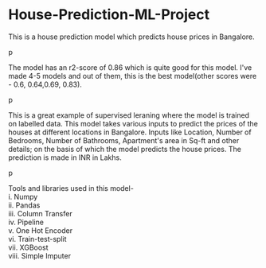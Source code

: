 # House-Prediction-ML-Project
<p>This is a house prediction model which predicts house prices in Bangalore.</p>p
<p>The model has an r2-score of 0.86 which is quite good for this model. I've made 4-5 models and out of them, this is the best model(other scores were - 0.6, 0.64,0.69, 0.83).</p>p
<p>This is a great example of supervised leraning where the model is trained on labelled data.
This model takes various inputs to predict the prices of the houses at different locations in Bangalore. Inputs like Location, Number of Bedrooms, Number of Bathrooms, Apartment's area in Sq-ft and other details; on the basis of which the model predicts the house prices. The prediction is made in INR in Lakhs.</p>p

<p>Tools and libraries used in this model- 
<br>i. Numpy
<br>ii. Pandas
<br>iii. Column Transfer
<br>iv. Pipeline
<br>v. One Hot Encoder
<br>vi. Train-test-split
<br>vii. XGBoost
<br>viii. Simple Imputer</p>
